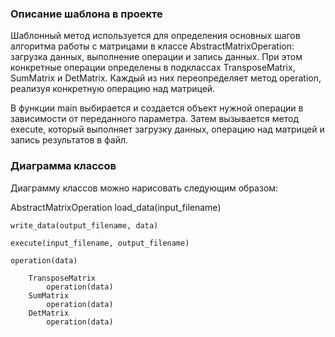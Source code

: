 ### Описание шаблона в проекте

Шаблонный метод используется для определения основных шагов алгоритма работы с матрицами в классе AbstractMatrixOperation: загрузка данных, выполнение операции и запись данных. При этом конкретные операции определены в подклассах TransposeMatrix, SumMatrix и DetMatrix. Каждый из них переопределяет метод operation, реализуя конкретную операцию над матрицей.

В функции main выбирается и создается объект нужной операции в зависимости от переданного параметра. Затем вызывается метод execute, который выполняет загрузку данных, операцию над матрицей и запись результатов в файл.

### Диаграмма классов

Диаграмму классов можно нарисовать следующим образом:

AbstractMatrixOperation
    load_data(input_filename)

    write_data(output_filename, data)

    execute(input_filename, output_filename)

    operation(data)

        TransposeMatrix
            operation(data)
        SumMatrix
            operation(data)
        DetMatrix
            operation(data)
